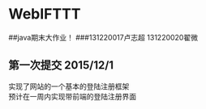 # WebIFTTT
##java期末大作业！
###131220017卢志超 131220020翟微

第一次提交    2015/12/1
----------
实现了网站的一个基本的登陆注册框架<br>
预计在一周内实现带前端的登陆注册界面
